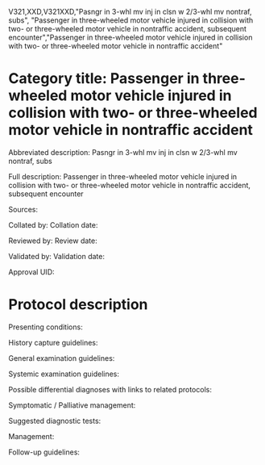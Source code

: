 V321,XXD,V321XXD,"Pasngr in 3-whl mv inj in clsn w 2/3-whl mv nontraf, subs", "Passenger in three-wheeled motor vehicle injured in collision with two- or three-wheeled motor vehicle in nontraffic accident, subsequent encounter","Passenger in three-wheeled motor vehicle injured in collision with two- or three-wheeled motor vehicle in nontraffic accident"
# Category title: Passenger in three-wheeled motor vehicle injured in collision with two- or three-wheeled motor vehicle in nontraffic accident

Abbreviated description: Pasngr in 3-whl mv inj in clsn w 2/3-whl mv nontraf, subs

Full description: Passenger in three-wheeled motor vehicle injured in collision with two- or three-wheeled motor vehicle in nontraffic accident, subsequent encounter

Sources:

Collated by:
Collation date:

Reviewed by:
Review date:

Validated by:
Validation date:

Approval UID:

# Protocol description

Presenting conditions:

History capture guidelines:

General examination guidelines:

Systemic examination guidelines:

Possible differential diagnoses with links to related protocols:

Symptomatic / Palliative management:

Suggested diagnostic tests:

Management:

Follow-up guidelines:

